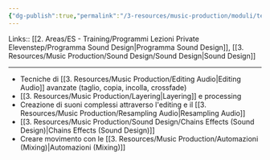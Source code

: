 ```yaml
---
{"dg-publish":true,"permalink":"/3-resources/music-production/moduli/tecniche-avanzate-di-sound-design-modulo/"}
---
```


Links:: [[2. Areas/ES - Training/Programmi Lezioni Private Elevenstep/Programma Sound Design\|Programma Sound Design]], [[3. Resources/Music Production/Sound Design/Sound Design\|Sound Design]]

---

- Tecniche di [[3. Resources/Music Production/Editing Audio\|Editing Audio]] avanzate (taglio, copia, incolla, crossfade)
- [[3. Resources/Music Production/Layering\|Layering]] e processing
- Creazione di suoni complessi attraverso l'editing e il [[3. Resources/Music Production/Resampling Audio\|Resampling Audio]]
- [[3. Resources/Music Production/Sound Design/Chains Effects (Sound Design)\|Chains Effects (Sound Design)]]
- Creare movimento con le [[3. Resources/Music Production/Automazioni (Mixing)\|Automazioni (Mixing)]]

